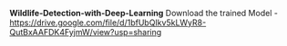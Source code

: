 
**Wildlife-Detection-with-Deep-Learning**
Download the trained Model - https://drive.google.com/file/d/1bfUbQIkv5kLWyR8-QutBxAAFDK4FyjmW/view?usp=sharing
